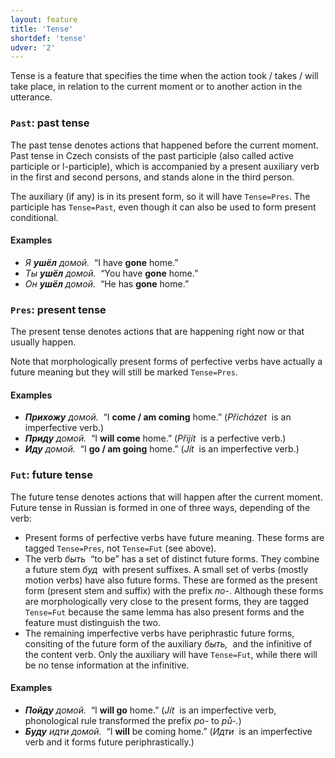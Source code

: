 ```yaml
---
layout: feature
title: 'Tense'
shortdef: 'tense'
udver: '2'
---
```


Tense is a feature that specifies the time when the action took /
takes / will take place, in relation to the current moment or to
another action in the utterance.

### <a name="Past">`Past`</a>: past tense

The past tense denotes actions that happened before the current
moment. Past tense in Czech consists of the past participle
(also called active participle or l-participle),
which is accompanied by a present auxiliary verb in the first and second persons,
and stands alone in the third person.

The auxiliary (if any) is in its present form, so it will have `Tense=Pres`.
The participle has `Tense=Past`, even though it can also be used to form present conditional.

#### Examples

* _Я <b>ушёл</b> домой.&nbsp;_ “I have <b>gone</b> home.”
* _Ты <b>ушёл</b> домой.&nbsp;_ “You have <b>gone</b> home.”
* _Он <b>ушёл</b> домой.&nbsp;_ “He has <b>gone</b> home.”

### <a name="Pres">`Pres`</a>: present tense

The present tense denotes actions that are happening right now or that
usually happen.

Note that morphologically present forms of perfective verbs have actually a future meaning
but they will still be marked `Tense=Pres`.

#### Examples

* _<b>Прихожу</b> домой.&nbsp;_ “I <b>come / am coming</b> home.” (_Přicházet&nbsp;_ is an imperfective verb.)
* _<b>Приду</b> домой.&nbsp;_ “I <b>will come</b> home.” (_Přijít&nbsp;_ is a perfective verb.)
* _<b>Иду</b> домой.&nbsp;_ “I <b>go / am going</b> home.” (_Jít&nbsp;_ is an imperfective verb.)

### <a name="Fut">`Fut`</a>: future tense

The future tense denotes actions that will happen after the current
moment. Future tense in Russian is formed in one of three ways, depending of the verb:

* Present forms of perfective verbs have future meaning. These forms are tagged `Tense=Pres`, not `Tense=Fut` (see above).
* The verb _быть&nbsp;_ “to be” has a set of distinct future forms. They combine a future stem _буд&nbsp;_ with present suffixes.
  A small set of verbs (mostly motion verbs) have also future forms. These are formed as the present form (present stem and suffix)
  with the prefix _по-_.
  Although these forms are morphologically very close to the present forms, they are tagged `Tense=Fut`
  because the same lemma has also present forms and the feature must distinguish the two.
* The remaining imperfective verbs have periphrastic future forms, consiting of the future form of the auxiliary _быть,&nbsp;_
  and the infinitive of the content verb. Only the auxiliary will have `Tense=Fut`, while there will be no tense information
  at the infinitive.

#### Examples

* _<b>Пойду</b> домой.&nbsp;_ “I <b>will go</b> home.” (_Jít&nbsp;_ is an imperfective verb, phonological rule transformed the prefix
  _po-_ to _pů-._)
* _<b>Буду</b> идти домой.&nbsp;_ “I <b>will</b> be coming home.” (_Идти&nbsp;_ is an imperfective verb and it forms future periphrastically.)
<!-- Interlanguage links updated Po 6. listopadu 2023, 21:42:09 CET -->
